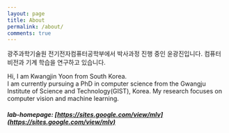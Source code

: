 ```yaml
---
layout: page
title: About
permalink: /about/
comments: true
---
```


광주과학기술원 전기전자컴퓨터공학부에서 박사과정 진행 중인 윤광진입니다.
컴퓨터 비전과 기계 학습을 연구하고 있습니다. 


Hi, I am Kwangjin Yoon from South Korea.  
I am currently pursuing a PhD in computer science from the Gwangju Institute of Science and Technology(GIST), Korea. My research focuses on computer vision and machine learning.



##### lab-homepage: [https://sites.google.com/view/mlv](https://sites.google.com/view/mlv)